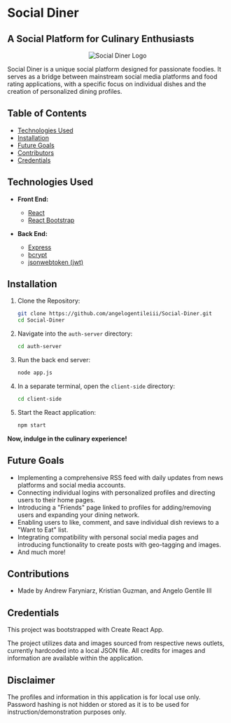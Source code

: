 # Social Diner

## A Social Platform for Culinary Enthusiasts

<p align="center">
    <img src="https://github.com/angelogentileiii/Social-Diner/assets/140743863/63a9de14-2e75-4d9b-9e39-49417227b493" alt="Social Diner Logo"/>   
</p>

Social Diner is a unique social platform designed for passionate foodies. It serves as a bridge between mainstream social media platforms and food rating applications, with a specific focus on individual dishes and the creation of personalized dining profiles.

## Table of Contents
- [Technologies Used](#technologies-used)
- [Installation](#installation)
- [Future Goals](#future-goals)
- [Contributors](#contributors)
- [Credentials](#credentials)


## Technologies Used

- **Front End:**
    - [React](https://reactjs.org/)
    - [React Bootstrap](https://react-bootstrap.github.io/)
  
- **Back End:**
    - [Express](https://expressjs.com/)
    - [bcrypt](https://www.npmjs.com/package/bcrypt)
    - [jsonwebtoken (jwt)](https://www.npmjs.com/package/jsonwebtoken)


## Installation

1. Clone the Repository:
   
   ```bash
   git clone https://github.com/angelogentileiii/Social-Diner.git
   cd Social-Diner
   ```
   
2. Navigate into the ```auth-server``` directory:

    ```bash
    cd auth-server
    ```

3. Run the back end server:
   
    ```bash
    node app.js
    ```

5. In a separate terminal, open the ```client-side``` directory:
   
   ```bash
   cd client-side
   ``` 

7. Start the React application:

    ```bash
    npm start
    ```


**Now, indulge in the culinary experience!**

## Future Goals
- Implementing a comprehensive RSS feed with daily updates from news platforms and social media accounts.
- Connecting individual logins with personalized profiles and directing users to their home pages.
- Introducing a "Friends" page linked to profiles for adding/removing users and expanding your dining network.
- Enabling users to like, comment, and save individual dish reviews to a "Want to Eat" list.
- Integrating compatibility with personal social media pages and introducing functionality to create posts with geo-tagging and images.
- And much more!
    
## Contributions

- Made by Andrew Faryniarz, Kristian Guzman, and Angelo Gentile III
  
## Credentials

This project was bootstrapped with Create React App.

The project utilizes data and images sourced from respective news outlets, currently hardcoded into a local JSON file. All credits for images and information are available within the application.

## Disclaimer

The profiles and information in this application is for local use only. Password hashing is not hidden or stored as it is to be used for instruction/demonstration purposes only.
